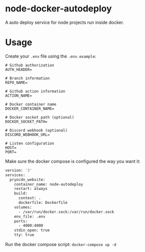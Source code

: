 # node-docker-autodeploy
A auto deploy service for node projects run inside docker.

# Usage
Create your `.env` file using the `.env.example`:

```dotenv
# Github authorization
AUTH_HEADER=

# Branch information
REPO_NAME=

# Github action information
ACTION_NAME=

# Docker container name
DOCKER_CONTAINER_NAME=

# Docker socket path (optional)
DOCKER_SOCKET_PATH=

# Discord webhook (optional)
DISCORD_WEBHOOK_URL=

# Listen configuration
HOST=
PORT=
```

Make sure the docker compose is configured the way you want it:
```dockerfile
version: '3'
services:
  pryocdn_website:
    container_name: node-autodeploy
    restart: always
    build:
      context: .
      dockerfile: Dockerfile
    volumes:
      - /var/run/docker.sock:/var/run/docker.sock
    env_file: .env
    ports:
      - 4000:4000
    stdin_open: true
    tty: true
```
Run the docker compose script:
`docker-compose up -d`
